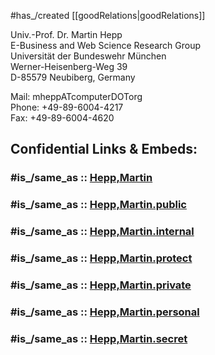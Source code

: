 
#has_/created [[goodRelations|goodRelations]] 

Univ.-Prof. Dr. Martin Hepp  
E-Business and Web Science Research Group  
Universität der Bundeswehr München  
Werner-Heisenberg-Weg 39  
D-85579 Neubiberg, Germany

Mail: mheppATcomputerDOTorg  
Phone: +49-89-6004-4217  
Fax: +49-89-6004-4620


## Confidential Links & Embeds: 

### #is_/same_as :: [Hepp,Martin](/_Standards/Mathematics/Mathematician/Hepp,Martin.md) 

### #is_/same_as :: [Hepp,Martin.public](/_public/Mathematics/Mathematician/Hepp,Martin.public.md) 

### #is_/same_as :: [Hepp,Martin.internal](/_internal/Mathematics/Mathematician/Hepp,Martin.internal.md) 

### #is_/same_as :: [Hepp,Martin.protect](/_protect/Mathematics/Mathematician/Hepp,Martin.protect.md) 

### #is_/same_as :: [Hepp,Martin.private](/_private/Mathematics/Mathematician/Hepp,Martin.private.md) 

### #is_/same_as :: [Hepp,Martin.personal](/_personal/Mathematics/Mathematician/Hepp,Martin.personal.md) 

### #is_/same_as :: [Hepp,Martin.secret](/_secret/Mathematics/Mathematician/Hepp,Martin.secret.md)

